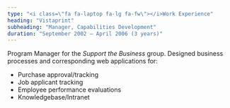 ```yaml
---
type: "<i class=\"fa fa-laptop fa-lg fa-fw\"></i>Work Experience"
heading: "Vistaprint"
subheading: "Manager, Capabilities Development"
duration: "September 2002 – April 2006 (3 years)"
---
```


Program Manager for the _Support the Business_ group. Designed business processes and corresponding web applications for:

* Purchase approval/tracking
* Job applicant tracking
* Employee performance evaluations
* Knowledgebase/Intranet
